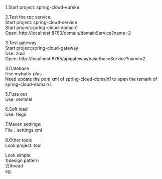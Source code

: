 1.Start project: spring-cloud-eureka  

2.Test the rpc service:  
  Start project: spring-cloud-service  
  Start project:spring-cloud-domain1  
  Open: http://localhost:8763/domain/domainService?name=2  
  
3.Test gateway  
  Start project:spring-cloud-gateway  
  Use: zuul  
  Open: http://localhost:8765/apigateway/base/baseService?name=2  
  
4.Datebase  
Use:mybatis-plus  
Need update the pom.xml of spring-cloud-domain1 to open the remark of spring-cloud-domain1.  

5.Fuse out  
Use: sentinel  

6.Soft load  
Use: feign  

7.Maven settings:  
File：settings.xml  

8.Other tools  
Look project: tool  

Look simple:  
1)design pattern  
2)thread  
eg.  

